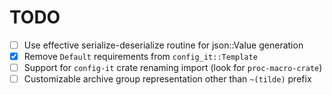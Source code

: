 # TODO

- [ ] Use effective serialize-deserialize routine for json::Value generation
- [x] Remove `Default` requirements from `config_it::Template`
- [ ] Support for `config-it` crate renaming import (look for `proc-macro-crate`)
- [ ] Customizable archive group representation other than `~(tilde)` prefix
